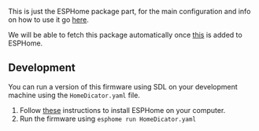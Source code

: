 This is just the ESPHome package part, for the main configuration and info on how to use it go [here](https://github.com/HomeDicator).  

We will be able to fetch this package automatically once [this](https://github.com/esphome/esphome/pull/7606) is added to ESPHome.

## Development
You can run a version of this firmware using SDL on your development machine using the `HomeDicator.yaml` file.  

1. Follow [these](https://esphome.io/guides/installing_esphome.html) instructions to install ESPHome on your computer.
2. Run the firmware using `esphome run HomeDicator.yaml`
